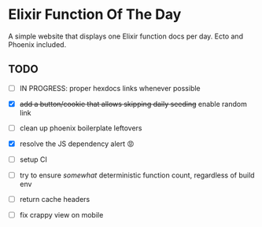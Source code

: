 # Elixir Function Of The Day

A simple website that displays one Elixir function docs per day.
Ecto and Phoenix included.

## TODO

 - [ ] IN PROGRESS: proper hexdocs links whenever possible
 - [x] ~~add a button/cookie that allows skipping daily seeding~~ enable random link
 - [ ] clean up phoenix boilerplate leftovers
 - [x] resolve the JS dependency alert :rage: 
 - [ ] setup CI
 - [ ] try to ensure *somewhat* deterministic function count, regardless of build env
 - [ ] return cache headers
 - [ ] fix crappy view on mobile

